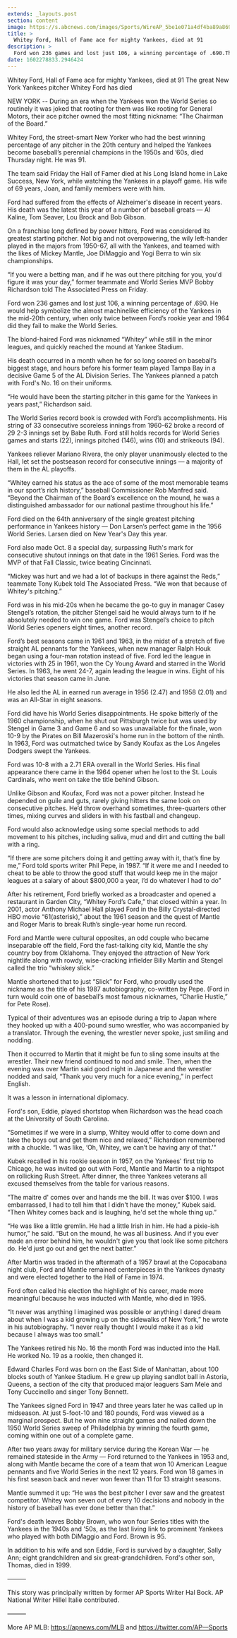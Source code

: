 ```yaml
--- 
extends: _layouts.post 
section: content 
image: https://s.abcnews.com/images/Sports/WireAP_5be1e071a4df4ba89a8695e619c6176f_16x9_992.jpg 
title: > 
  Whitey Ford, Hall of Fame ace for mighty Yankees, died at 91 
description: > 
  Ford won 236 games and lost just 106, a winning percentage of .690.The blond-haired Ford was nicknamed “Whitey” while still in the minor leagues, and quickly reached the mound at Yankee Stadium.The World Series record book is crowded with Ford’s accomplishments.Ford still holds records for World Series games and starts (22), innings pitched (146), wins (10) and strikeouts (94).Ford won 18 games in his first season back and never won fewer than 11 for 13 straight seasons. 
date: 1602278833.2946424 
--- 
```

Whitey Ford, Hall of Fame ace for mighty Yankees, died at 91 The great New York Yankees pitcher Whitey Ford has died

NEW YORK -- During an era when the Yankees won the World Series so routinely it was joked that rooting for them was like rooting for General Motors, their ace pitcher owned the most fitting nickname: “The Chairman of the Board.”

Whitey Ford, the street-smart New Yorker who had the best winning percentage of any pitcher in the 20th century and helped the Yankees become baseball’s perennial champions in the 1950s and ’60s, died Thursday night. He was 91.

The team said Friday the Hall of Famer died at his Long Island home in Lake Success, New York, while watching the Yankees in a playoff game. His wife of 69 years, Joan, and family members were with him.

Ford had suffered from the effects of Alzheimer's disease in recent years. His death was the latest this year of a number of baseball greats — Al Kaline, Tom Seaver, Lou Brock and Bob Gibson.

On a franchise long defined by power hitters, Ford was considered its greatest starting pitcher. Not big and not overpowering, the wily left-hander played in the majors from 1950-67, all with the Yankees, and teamed with the likes of Mickey Mantle, Joe DiMaggio and Yogi Berra to win six championships.

“If you were a betting man, and if he was out there pitching for you, you'd figure it was your day,” former teammate and World Series MVP Bobby Richardson told The Associated Press on Friday.

Ford won 236 games and lost just 106, a winning percentage of .690. He would help symbolize the almost machinelike efficiency of the Yankees in the mid-20th century, when only twice between Ford’s rookie year and 1964 did they fail to make the World Series.

The blond-haired Ford was nicknamed “Whitey” while still in the minor leagues, and quickly reached the mound at Yankee Stadium.

His death occurred in a month when he for so long soared on baseball’s biggest stage, and hours before his former team played Tampa Bay in a decisive Game 5 of the AL Division Series. The Yankees planned a patch with Ford's No. 16 on their uniforms.

“He would have been the starting pitcher in this game for the Yankees in years past,” Richardson said.

The World Series record book is crowded with Ford’s accomplishments. His string of 33 consecutive scoreless innings from 1960-62 broke a record of 29 2-3 innings set by Babe Ruth. Ford still holds records for World Series games and starts (22), innings pitched (146), wins (10) and strikeouts (94).

Yankees reliever Mariano Rivera, the only player unanimously elected to the Hall, let set the postseason record for consecutive innings — a majority of them in the AL playoffs.

“Whitey earned his status as the ace of some of the most memorable teams in our sport’s rich history,” baseball Commissioner Rob Manfred said. “Beyond the Chairman of the Board’s excellence on the mound, he was a distinguished ambassador for our national pastime throughout his life.”

Ford died on the 64th anniversary of the single greatest pitching performance in Yankees history — Don Larsen’s perfect game in the 1956 World Series. Larsen died on New Year's Day this year.

Ford also made Oct. 8 a special day, surpassing Ruth's mark for consecutive shutout innings on that date in the 1961 Series. Ford was the MVP of that Fall Classic, twice beating Cincinnati.

“Mickey was hurt and we had a lot of backups in there against the Reds,” teammate Tony Kubek told The Associated Press. “We won that because of Whitey's pitching.”

Ford was in his mid-20s when he became the go-to guy in manager Casey Stengel’s rotation, the pitcher Stengel said he would always turn to if he absolutely needed to win one game. Ford was Stengel’s choice to pitch World Series openers eight times, another record.

Ford’s best seasons came in 1961 and 1963, in the midst of a stretch of five straight AL pennants for the Yankees, when new manager Ralph Houk began using a four-man rotation instead of five. Ford led the league in victories with 25 in 1961, won the Cy Young Award and starred in the World Series. In 1963, he went 24-7, again leading the league in wins. Eight of his victories that season came in June.

He also led the AL in earned run average in 1956 (2.47) and 1958 (2.01) and was an All-Star in eight seasons.

Ford did have his World Series disappointments. He spoke bitterly of the 1960 championship, when he shut out Pittsburgh twice but was used by Stengel in Game 3 and Game 6 and so was unavailable for the finale, won 10-9 by the Pirates on Bill Mazeroski's home run in the bottom of the ninth. In 1963, Ford was outmatched twice by Sandy Koufax as the Los Angeles Dodgers swept the Yankees.

Ford was 10-8 with a 2.71 ERA overall in the World Series. His final appearance there came in the 1964 opener when he lost to the St. Louis Cardinals, who went on take the title behind Gibson.

Unlike Gibson and Koufax, Ford was not a power pitcher. Instead he depended on guile and guts, rarely giving hitters the same look on consecutive pitches. He’d throw overhand sometimes, three-quarters other times, mixing curves and sliders in with his fastball and changeup.

Ford would also acknowledge using some special methods to add movement to his pitches, including saliva, mud and dirt and cutting the ball with a ring.

“If there are some pitchers doing it and getting away with it, that’s fine by me,” Ford told sports writer Phil Pepe, in 1987. “If it were me and I needed to cheat to be able to throw the good stuff that would keep me in the major leagues at a salary of about $800,000 a year, I’d do whatever I had to do”

After his retirement, Ford briefly worked as a broadcaster and opened a restaurant in Garden City, “Whitey Ford’s Cafe,” that closed within a year. In 2001, actor Anthony Michael Hall played Ford in the Billy Crystal-directed HBO movie “61(asterisk),” about the 1961 season and the quest of Mantle and Roger Maris to break Ruth’s single-year home run record.

Ford and Mantle were cultural opposites, an odd couple who became inseparable off the field, Ford the fast-talking city kid, Mantle the shy country boy from Oklahoma. They enjoyed the attraction of New York nightlife along with rowdy, wise-cracking infielder Billy Martin and Stengel called the trio “whiskey slick.”

Mantle shortened that to just “Slick” for Ford, who proudly used the nickname as the title of his 1987 autobiography, co-written by Pepe. (Ford in turn would coin one of baseball’s most famous nicknames, “Charlie Hustle,” for Pete Rose).

Typical of their adventures was an episode during a trip to Japan where they hooked up with a 400-pound sumo wrestler, who was accompanied by a translator. Through the evening, the wrestler never spoke, just smiling and nodding.

Then it occurred to Martin that it might be fun to sling some insults at the wrestler. Their new friend continued to nod and smile. Then, when the evening was over Martin said good night in Japanese and the wrestler nodded and said, “Thank you very much for a nice evening,” in perfect English.

It was a lesson in international diplomacy.

Ford's son, Eddie, played shortstop when Richardson was the head coach at the University of South Carolina.

“Sometimes if we were in a slump, Whitey would offer to come down and take the boys out and get them nice and relaxed,” Richardson remembered with a chuckle. “I was like, ‘Oh, Whitey, we can’t be having any of that.'"

Kubek recalled in his rookie season in 1957, on the Yankees' first trip to Chicago, he was invited go out with Ford, Mantle and Martin to a nightspot on rollicking Rush Street. After dinner, the three Yankees veterans all excused themselves from the table for various reasons.

“The maitre d' comes over and hands me the bill. It was over $100. I was embarrassed, I had to tell him that I didn't have the money,” Kubek said. “Then Whitey comes back and is laughing, he'd set the whole thing up.”

“He was like a little gremlin. He had a little Irish in him. He had a pixie-ish humor,” he said. “But on the mound, he was all business. And if you ever made an error behind him, he wouldn't give you that look like some pitchers do. He'd just go out and get the next batter.”

After Martin was traded in the aftermath of a 1957 brawl at the Copacabana night club, Ford and Mantle remained centerpieces in the Yankees dynasty and were elected together to the Hall of Fame in 1974.

Ford often called his election the highlight of his career, made more meaningful because he was inducted with Mantle, who died in 1995.

“It never was anything I imagined was possible or anything I dared dream about when I was a kid growing up on the sidewalks of New York,” he wrote in his autobiography. “I never really thought I would make it as a kid because I always was too small.”

The Yankees retired his No. 16 the month Ford was inducted into the Hall. He worked No. 19 as a rookie, then changed it.

Edward Charles Ford was born on the East Side of Manhattan, about 100 blocks south of Yankee Stadium. H e grew up playing sandlot ball in Astoria, Queens, a section of the city that produced major leaguers Sam Mele and Tony Cuccinello and singer Tony Bennett.

The Yankees signed Ford in 1947 and three years later he was called up in midseason. At just 5-foot-10 and 180 pounds, Ford was viewed as a marginal prospect. But he won nine straight games and nailed down the 1950 World Series sweep of Philadelphia by winning the fourth game, coming within one out of a complete game.

After two years away for military service during the Korean War — he remained stateside in the Army — Ford returned to the Yankees in 1953 and, along with Mantle became the core of a team that won 10 American League pennants and five World Series in the next 12 years. Ford won 18 games in his first season back and never won fewer than 11 for 13 straight seasons.

Mantle summed it up: “He was the best pitcher I ever saw and the greatest competitor. Whitey won seven out of every 10 decisions and nobody in the history of baseball has ever done better than that.”

Ford's death leaves Bobby Brown, who won four Series titles with the Yankees in the 1940s and '50s, as the last living link to prominent Yankees who played with both DiMaggio and Ford. Brown is 95.

In addition to his wife and son Eddie, Ford is survived by a daughter, Sally Ann; eight grandchildren and six great-grandchildren. Ford's other son, Thomas, died in 1999.

———

This story was principally written by former AP Sports Writer Hal Bock. AP National Writer Hillel Italie contributed.

———

More AP MLB: https://apnews.com/MLB and https://twitter.com/AP—Sports
